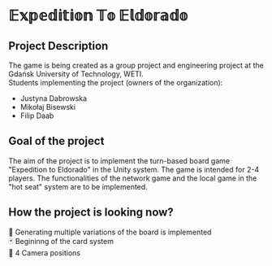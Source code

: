 # 𝔼𝕩𝕡𝕖𝕕𝕚𝕥𝕚𝕠𝕟 𝕋𝕠 𝔼𝕝𝕕𝕠𝕣𝕒𝕕𝕠
## Project Description
The game is being created as a group project and engineering project at the Gdańsk University of Technology, WETI.  
Students implementing the project (owners of the organization):  
- Justyna Dabrowska
- Mikołaj Bisewski
- Filip Daab

## Goal of the project
The aim of the project is to implement the turn-based board game "Expedition to Eldorado" in the Unity system. The game is intended for 2-4 players. The functionalities of the network game and the local game in the "hot seat" system are to be implemented.

## How the project is looking now?
🎲 Generating multiple variations of the board is implemented  
🃏 Begininng of the card system  
🎥 4 Camera positions


<!--

**Here are some ideas to get you started:**

🙋‍♀️ A short introduction - what is your organization all about?
🌈 Contribution guidelines - how can the community get involved?
👩‍💻 Useful resources - where can the community find your docs? Is there anything else the community should know?
🍿 Fun facts - what does your team eat for breakfast?
🧙 Remember, you can do mighty things with the power of [Markdown](https://docs.github.com/github/writing-on-github/getting-started-with-writing-and-formatting-on-github/basic-writing-and-formatting-syntax)
-->

